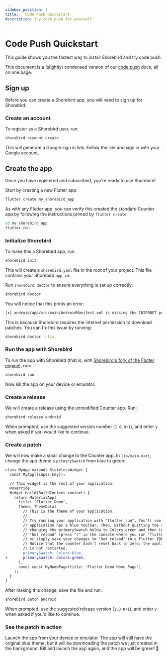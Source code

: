 ```yaml
---
sidebar_position: 1
title: ☄️ Code Push Quickstart
description: Try code push for yourself
---
```


# Code Push Quickstart

This guide shows you the fastest way to install Shorebird and try code push.

This document is a (slightly) condensed version of our [code push](../code-push/) docs, all on one page.

## Sign up

Before you can create a Shorebird app, you will need to sign up for Shorebird.

### Create an account

To register as a Shorebird user, run:

```sh
shorebird account create
```

This will generate a Google sign in link. Follow the link and sign in with your
Google account.

## Create the app

Once you have registered and subscribed, you're ready to use Shorebird!

Start by creating a new Flutter app:

```sh
flutter create my_shorebird_app
```

As with any Flutter app, you can verify this created the standard Counter app by
following the instructions printed by `flutter create`:

```sh
cd my_shorebird_app
flutter run
```

### Initialize Shorebird

To make this a Shorebird app, run:

```sh
shorebird init
```

This will create a `shorebird.yaml` file in the root of your project. This file
contains your Shorebird `app_id`.

Run `shorebird doctor` to ensure everything is set up correctly:

```sh
shorebird doctor
```

You will notice that this prints an error:

```sh
[✗] android/app/src/main/AndroidManifest.xml is missing the INTERNET permission.
```

This is because Shorebird requires the internet permission to download patches.
You can fix this issue by running:

```sh
shorebird doctor --fix
```

### Run the app with Shorebird

To run the app with Shorebird (that is, with [Shorebird's fork of the Flutter
engine](/faq#how-does-shorebird-relate-to-flutter)), run:

```sh
shorebird run
```

Now kill the app on your device or emulator.

### Create a release

We will create a release using the unmodified Counter app. Run:

```sh
shorebird release android
```

When prompted, use the suggested version number (`1.0.0+1`), and enter `y` when
asked if you would like to continue.

### Create a patch

We will now make a small change to the Counter app. In `lib/main.dart`, change
the app theme's `primarySwatch` from blue to green:

```diff
class MyApp extends StatelessWidget {
  const MyApp({super.key});

  // This widget is the root of your application.
  @override
  Widget build(BuildContext context) {
    return MaterialApp(
      title: 'Flutter Demo',
      theme: ThemeData(
        // This is the theme of your application.
        //
        // Try running your application with "flutter run". You'll see the
        // application has a blue toolbar. Then, without quitting the app, try
        // changing the primarySwatch below to Colors.green and then invoke
        // "hot reload" (press "r" in the console where you ran "flutter run",
        // or simply save your changes to "hot reload" in a Flutter IDE).
        // Notice that the counter didn't reset back to zero; the application
        // is not restarted.
-       primarySwatch: Colors.blue,
+       primarySwatch: Colors.green,
      ),
      home: const MyHomePage(title: 'Flutter Demo Home Page'),
    );
  }
}
```

After making this change, save the file and run:

```sh
shorebird patch android
```

When prompted, use the suggested release version (`1.0.0+1`), and enter `y` when
asked if you'd like to continue.

### See the patch in action

Launch the app from your device or emulator. The app will still have the
original blue theme, but it will be downloading the patch we just created in the
background. Kill and launch the app again, and the app will be green! 🎉
